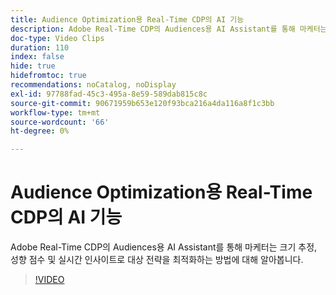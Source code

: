 ```yaml
---
title: Audience Optimization용 Real-Time CDP의 AI 기능
description: Adobe Real-Time CDP의 Audiences용 AI Assistant를 통해 마케터는 크기 추정, 성향 점수 및 실시간 인사이트로 대상 전략을 최적화하는 방법에 대해 알아봅니다.
doc-type: Video Clips
duration: 110
index: false
hide: true
hidefromtoc: true
recommendations: noCatalog, noDisplay
exl-id: 97788fad-45c3-495a-8e59-589dab815c8c
source-git-commit: 90671959b653e120f93bca216a4da116a8f1c3bb
workflow-type: tm+mt
source-wordcount: '66'
ht-degree: 0%

---
```


# Audience Optimization용 Real-Time CDP의 AI 기능

Adobe Real-Time CDP의 Audiences용 AI Assistant를 통해 마케터는 크기 추정, 성향 점수 및 실시간 인사이트로 대상 전략을 최적화하는 방법에 대해 알아봅니다.

<!-- 62_S508_3442517_109_the-power-of-ai-in-realtime-cdp-for-audience-optimization -->
>[!VIDEO](https://video.tv.adobe.com/v/3463021/?learn=on&enablevpops=true&captions=kor)
